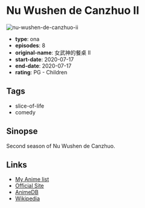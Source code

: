 # Nu Wushen de Canzhuo II

![nu-wushen-de-canzhuo-ii](https://cdn.myanimelist.net/images/anime/1806/108206.jpg)

-   **type**: ona
-   **episodes**: 8
-   **original-name**: 女武神的餐桌 II
-   **start-date**: 2020-07-17
-   **end-date**: 2020-07-17
-   **rating**: PG - Children

## Tags

-   slice-of-life
-   comedy

## Sinopse

Second season of Nu Wushen de Canzhuo.

## Links

-   [My Anime list](https://myanimelist.net/anime/42206/Nu_Wushen_de_Canzhuo_II)
-   [Official Site](https://www.bilibili.com/bangumi/media/md28229117/)
-   [AnimeDB](http://anidb.info/perl-bin/animedb.pl?show=anime&aid=15614)
-   [Wikipedia](https://zh.wikipedia.org/wiki/%E5%A5%B3%E6%AD%A6%E7%A5%9E%E7%9A%84%E9%A4%90%E6%A1%8C)
